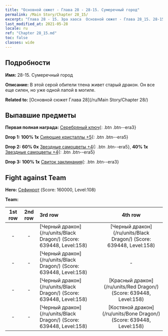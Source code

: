```yaml
---
title: "Основной сюжет - Глава 28 - 28-15. Сумеречный город"
permalink: /Main Story/Chapter 28_15/
excerpt: "Глава 28 - 15. Эра хаоса  Основной сюжет - Глава 28_15. 28-15. Сумеречный город"
last_modified_at: 2021-05-28
locale: ru
ref: "Chapter 28_15.md"
toc: false
classes: wide
---
```


## Подробности

 **Имя:** 28-15. Сумеречный город

 **Описание:** В этой серой обители тлена живет старый дракон. Он все еще силен, но уже одной лапой в могиле.

 **Related to:** [Основной сюжет Глава 28](/ru/Main Story/Chapter 28/)

## Выпавшие предметы

 **Первая полная награда:** [Серебряный ключ](/ItemsRU/con_693/){: .btn .btn--era3}

 **Drop 1:** **100% 1x** [Сияющие кристаллы +5](/ItemsRU/mat_101/){: .btn .btn--era5}

 **Drop 2:** **60% 0x** [Звездные самоцветы +4](/ItemsRU/mat_93/){: .btn .btn--era5}, **40% 1x** [Звездные самоцветы +4](/ItemsRU/mat_93/){: .btn .btn--era5}

 **Drop 3:** **100% 1x** [Свиток заклинания](/ItemsRU/con_694/){: .btn .btn--era3}


## Fight against Team
 **Hero:** [Сефинрот](/ru/heroes/Sephinroth/) (Score: 160000, Level:108)

 **Team:**


  | 1st row | 2nd row | 3rd row | 4th row |
  |:----:|:----:|:----|:----:|
  | - | - | [Черный дракон](/ru/units/Black Dragon/) (Score: 639448, Level:158)  | [Черный дракон](/ru/units/Black Dragon/) (Score: 639448, Level:158)  |
  | - | - | [Черный дракон](/ru/units/Black Dragon/) (Score: 639448, Level:158)  | - |
  | - | - | [Черный дракон](/ru/units/Black Dragon/) (Score: 639448, Level:158)  | [Красный дракон](/ru/units/Red Dragon/) (Score: 639448, Level:158)  |
  | - | - | [Черный дракон](/ru/units/Black Dragon/) (Score: 639448, Level:158)  | [Костяной дракон](/ru/units/Bone Dragon/) (Score: 639448, Level:158)  |


